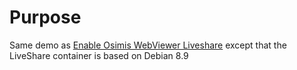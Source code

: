 # Purpose

Same demo as [Enable Osimis WebViewer Liveshare](../webviewer-pro+liveshare) except that the LiveShare container is based on Debian 8.9

